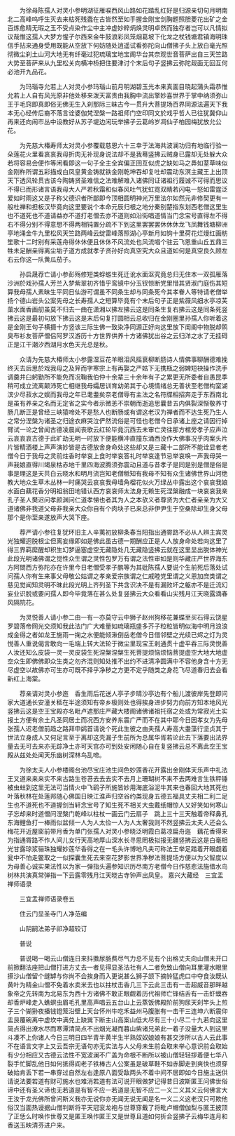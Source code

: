 <!-- { "loadSidebar": true } -->
　　为徐母陈孺人对灵小参明湖征雁唳西风山路如花踏乱红好是归源亲切句月明南北二高峰呜呼生灭去来枯死残蠹在古皆然至如手握金刚宝剑胸题照胆菱花出矿之金百炼愈精无瑕之玉不受点染作尘中主冲虚妙粹炳焕灵明卓然而独存者岂可以凡情拟议哉惟这孺人大梦方惺孑尔西来金牛鼓浪彩凤笼烟葛坡下化龙之杖钱塘君镇海明珠信手拈来通身受用既能从空放下何妨随处逍遥试看弥陀向山僧拂子头上放白毫光照彻微尘刹土山河大地无有纤毫过犯琉璃宝地宝阁华台其奈观世音菩萨出自三天竺路大势至菩萨来从九里松关向横冲桥把住要津讨个末后句子竖拂云弥陀觌面无回互何必池开九品花。

　　为玛瑙寺允若上人对灵小参玛瑙山前月明湖碧玉光本来真面目晓起蒲头霜恭惟允若上人自有风光原非他处移来泼天富贵由我胸中流出擎妙喜世界于掌中纳须弥山王于毛窍即真即俗无佛无生入刹那际三昧古今一贯升大菩提场百界同源法遍天下我本无心经传后裔不落言诠婆伽梵涅槃一路祖师门空印同文於戏乎哲人已往犹冀仰山再来还向闹市丛中设教好从苏子堤边闲玩举拂子云葛岭岁凋仙子柏园梅犹放允公花。

　　为先慈大椿寿师太对灵小参覆载慈恩六十三幸于法海共波澜功归有地临行验一朵莲花火里看哀哀我母折肉无补现身说法却不是我蓦竖拂云贼身已露却无处躲大众若将容易会便作等闲看即这一句子全主全宾偏正回互似虎之缺如马之馵如荎草味似金刚杵所谓五彩描成白凤皇黄金铸就铁金刚乾坤吞却复吐却震动东溟主藏王上出顶天下透风轮贯古该今陶铸贤圣难信之法难解难入诸佛同证诸祖行履诚不可得而思议不得已而形诸言语我母大人严若秋霜和似春风吐气犹虹霓双睛若闪电一怒如雷霆泛爱如时雨这又是子称父德识者所鄙即今顶相圆明神光万里法尔如然元非修契更有一般杜禅和担板汉毕竟向这里要说个本命元辰归根之地分秦别楚指东划西老僧这里生也不道死也不道请益亦不道打老僧去亦不道则如沿街唱道情当门念宝号直得左不得右不得分别不得意想不得两相钝置分疏不下到这里罢罢罢休休休龙飞凤舞钱塘柳洲亭地涌金牛九里松风天竺路两峰云绽雷峰落照湖心亭新月如钩十里荷花烂熳红画舫笙歌十二时别有采莲舟得休休便且休休不风流处也风流唱个驻云飞恩重山丘五鼎三牲未足酬亲得离尘垢子道方成就孝子贤孙好向真空究大众且道如何是真空良久顾左右云你这一队黄瓜茄子。

　　孙启晟荐亡请小参彭殇修短类蜉蝣生死迁讹水面沤究竟总归无住本一双孤雁落沙洲於戏孙孺人芳兰入梦紫翠初齐惜乎鸾镜中分玉钗惊断党里惜其贤淑门庭伤其短算我母孺人素昧生平同日仙游可谓虽不同条生却与同条死今其孝眷人等特请老僧举扬个德山岩头公案先母之长寿孺人之短算毕竟有个末后句子正是紫薇风细水亭凉芙蕖水面香画舠虽莫不归去一曲在潇湘以拂左拂云这是同条生复右拂云这是同条死竖拂云这是最初句放下拂云这是末后句复打圆相云总收归在金刚圈里孙孺人你听着这是金刚王句子横摄十方竖该三际生佛一致染净同源正好向这里放下闺阁中物脱却鹘臭布衫友菩萨僧侣阿罗汉游历十方世界供养十方诸佛犹出谷之云归洋之水了无挂碍正是江干潮汐西湖月水色天光总是秋。

　　众请为先慈大椿师太小参露湿豆花羊眼泪风摇衰柳断肠诗人情佛事聊酬德难挽终天去后思於戏我母之及笄而字寒宗上有再娶之严姑下无携瓶之弱婢短袂操作洗手调羹井臼躬勤所不能免而况鞠我伯仲十余辈三十余年有子之累更无所委者自愚昆季稍可成立流离颠沛死亡相继我母孀居训育幼弟其于心境情绪总无善状至老僧构室湖滨少尽菽水之娱而我母之年已耄耋矣奈老僧辱有主法之名符牒相招奔走于东西南北是虽有养亲之名而无定省之实今者示微恙不崇朝而逝追思曩昔五内俱裂深惭敬养寸肠几断正是曾经三峡猿啼处不是愁人也断肠或有谓这老汉为禅者而不达生死乃生人之常分涅槃为诸圣之归途衣麻哭泣俨然流俗是可怪也老僧今日承诸上座之请因行掉臂试一论之曾闻古德凌晨闻丧歌云红轮毕竟沉西去未审亡灵往那方棺旁孝子应声泣云哀哀哀古德于此旷劫无明一时放下便能横冲直撞东涌西没作大佛事况乎肉案头片片皆精酒楼上声声演妙皆是古德放舍身命处这些却又是三藏十二部所不能诠显者老僧今日于我母之灵前炷香时举哀上食时举哀答礼时举哀逢节忌举哀唤一声我母哭一声我娘直得川竭泉枯赤地千里四海波腾须弥震动且道与昔孝子是同是别是僧是俗是事是理这是天共白云晓水和明月流岂知老僧秪知有我母不知有众生诸佛世界山河绝教大地众生草木丛林一时痛哭云哀哀我母墙角榴花似火万绿丛中露出这个哀哀我娘水面白藕花香分明祖翁田地错认西方哀哀师太法身无赖生死涅槃融成一块哀哀我亲孔子圣人樊迟问孝颜渊问仁道孝悌也者其为人之本欤义者尊贤为大仁者亲亲为大又道诸佛非我道父母非我亲大众你自有个肉块子已来总非伊尹生于空桑除却生身父母那个是你至亲遂放声大哭下座。

　　荐严请小参往复犹环旧主人辛荑初放柳条春当阳指出通霄路不必从人辨主宾灵光独耀迥脱根尘但离妄缘即如是佛此虽古德一期酬应正是人人放身命处若向这里了得三界羁縻醒却积生幻梦逼塞虚空无藏隐处几无藏隐竖拂云就在这里显出脱体神光此段光明诸佛谓之觉性众生谓之灵性包罗万有谓之法性审如是则华藏庄严世界海东方阿閦西方弥陀亦在许里今日老僧受孝子鹏等为其妣陈孺人要说个生前死后落处试问孺人你有生来事父母敬公姑谓之孝亲爱宗族谓之仁戚睦党里谓之义恩加庶类谓之慈见觉闻知灵明不昧此段光明上齐列圣下共含识决不是有漏败坏之躯亦不是迁流幻妄业识脱或要问孺人即今毕竟落在甚么处复竖拂云大众看看山尖残月江天晓露滴春风隔院花。

　　为灵悦善人请小参二由一有一亦莫守云中狮子赵州狗移花兼蝶至买石得云饶星罗碧落帝网光交须知我此法门广大难量如琉璃瓶盛多芥子粒粒皆明似海中明月浪浪成金得之者如龙王施雨一掬之水便能倾湫倒岳老僧今日借邻壁之光续已烬之灯为灵悦善人重说偈言敢向一毛端上转大法轮于微尘里现宝王刹通贯十虚平吞三际灵悦善人汝还知么皮袋一灵一灵皮袋生死涅槃涅槃生死菩提烦恼烦恼菩提虚空大地大地虚空众生即佛佛即众生类之勿齐混则知处推不出约不进清净圆满中不容他身含十方无尽虚空以故佛亦可生亦可既不择乎净秽之方更不定乎随类之身花飞尽道春归去会看新红上海棠。

　　荐亲请对灵小参迤　香生雨后花送人亭子步晴沙亭边有个船儿渡彼岸先登即问家大道通长安潼关秪在半途须知有帝乡极则处也得挨身进步努力向前方知本地风光竖拂云这是空王宝殿亦名毗卢遮那庄严藏大楼阁诸佛诸祖托宿之处或为常寂光土实报土方便有余土凡圣同居土而况西方安养东震广严而不在其中耶今日因孝女为先母张孺人迟老僧前趋之路拜申鹢首请说个死此生彼之由夫孺人寿高大耋藻行坚贞其于世法立身成人又何足言至于离却这壳漏子生前所为总属华胥若论此去下落要出法界量去无可去来亦无踪净土亦可天宫亦可到处安闲随心自在复竖拂云总不离此空王宝殿从兹处处闻天乐幽树深林鸟乱啼。

　　为徐太夫人小参楼阁台池尽宝庄池生间色妙莲香花开露出金刚体天乐声中礼法王又道来来来实不来古路生苍苔去去去实不去月上珊瑚树不来不去两难言生铁秤锤被虫蛀到这里无法可当情火中飞鹞子所施皆妙用海底浴泥牛其来也春回大地其死也叶落秋林在处莲邦随心佛国日映江淮声归空谷约类现身五德五福具丈夫相二利二足生也不道死也不道握剑当轩念宝号了知生死不相关大虫戴纸帽惊人又好笑如何寒山子忘却来时道僧问涅槃门乾峰以柱杖一画云门云扇子　跳上三十三天触着帝释鼻孔东海鲤鱼打一棒雨似盆倾一人为人太俭一人为人太奢我则不然竖拂云太夫人还会么梅花开近屋窗前带月香为单门张孺人对灵小参晓泛明霞白葛凉扁舟迤　藕花香得来为指通霄路不作人间儿女行天高地厚山深水长寻思罔极拟报无疆竖拂云这是白毫相光甘露琼浆骊珠独耀妙莲华香得之在一毛头许博地凡夫可称法王举足踏着开眼觑着瓮中不怕走鳖取之一似探囊生死去来空花梦影世界净秽法菩提场方便以为父智度以为母善心诚实果法性以为家一弹指头遍参知识历尽南方老僧今日作慈悲法施借水鸟树林共演真常弹指一下云露零残月江天晓古寺钟声出凤皇。
嘉兴大藏经　三宜盂禅师语录


　　三宜盂禅师语录卷五

　　住云门显圣寺门人净范编

　　山阴嗣法弟子祁净超较订

　　普说

　　普说喝一喝云山僧连日来抖擞尿肠费尽气力总不见有个出格丈夫向山僧未开口前掀翻法座把山僧打进方丈去一者见得显圣法社有人二者免致山僧向耳里灌水眼里攃沙山僧留个缝罅与你尚不会挨身而入更说甚么狮子颔下摘铃猛虎口中夺食汝既认黄叶为精金山僧不免着水卖米去也以拄杖击香几三下云此三击有一击超威音那畔越象帝之先转南为北易东为西十方诸佛不敢正眼觑着历代祖师亡锋结舌有一击虾蟆吞却香炉峰走入蟭螟虫眉毛孔里高声唱云五台山上云蒸饭佛殿阶前狗尿天刹竿头上煎　子三个猢狲夜播钱镫笼沿壁上天台怀州牛吃禾益州马腹胀有一击干三连坤六断震仰盂艮覆碗离中虚坎中满兑上缺巽下断主山高案山低大尽有三十小尽二十九若向这里简点得出潦水尽而寒潭清简点不出烟光凝而暮山紫诸兄弟此一着子没量大人到这里斗凑不上你诸人今日三明日四半青半黄半生半熟奴奴娘娘有甚交涉所以古人云此事不在语言文字上又云吾宗无语句亦无实法与人父母未生前会取未举心意识前会取始有少分相应又古德云法性不宽波澜不广盖为命根不断所以被山僧轻轻拶着便七华八裂手忙脚乱他日如何抵得阎老子铁棒古人公案虽是破草鞋不如赤脚走到爽快也须穿破始肯丢下若一串穿过自然左右逢原八面受敌两头不着中间不居即如今日施主送供请说法要若道有财可施水也难消若道有法可说开眼做梦记得昔日波斯匿王问佛世俗谛中还有圣义谛也无若道是有智不应一若道是无智不应二一义二义其义云何佛言大王汝于龙光佛所曾问斯义我亦无说你亦无闻无说无闻是名一义二义这老汉只可欺他俗汉当面热谩据山僧判断将平天冠衮龙袍与世尊穿戴了将毗卢帽僧伽梨与匿王披顶了正恁么时唤作世尊又是匿王唤作匿王又是世尊且道如何折合竖拂子云梅华连月和香送玉映清芬进户来。

